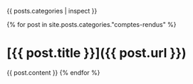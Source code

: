 {{ posts.categories | inspect }}

{% for post in site.posts.categories."comptes-rendus" %}
# [{{ post.title }}]({{ post.url }})
{{ post.content }}
{% endfor %}
